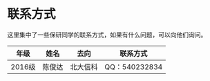 # 联系方式

这里集中了一些保研同学的联系方式，如果有什么问题，可以向他们询问。

| 年级   | 姓名   | 去向     | 联系方式      |
| ------ | ------ | -------- | ------------- |
| 2016级 | 陈俊达 | 北大信科 | QQ：540232834 |